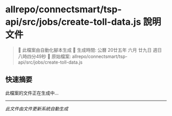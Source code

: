 # allrepo/connectsmart/tsp-api/src/jobs/create-toll-data.js 說明文件

> 🚧 此檔案由自動化腳本生成
> 📅 生成時間: 公曆 20廿五年 六月 廿九日 週日 八時四分49秒
> 📂 原始檔案: allrepo/connectsmart/tsp-api/src/jobs/create-toll-data.js

## 快速摘要
此檔案的文件正在生成中...

<!-- 實際使用時，這裡會是 Claude Code 生成的完整文件內容 -->

---
*此文件由文件更新系統自動生成*
